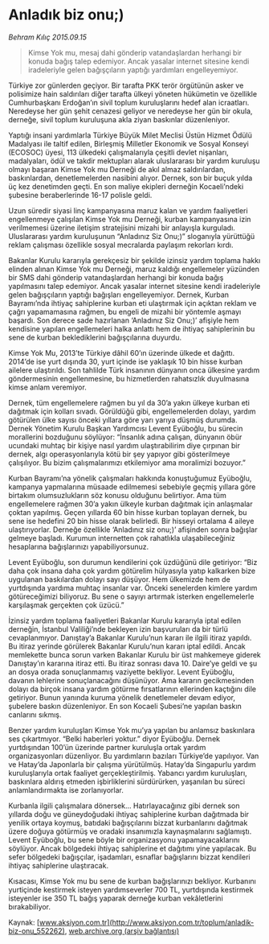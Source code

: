 # Anladık biz onu;)

*Behram Kılıç 2015.09.15*

<div class="pNewsDetailMainContent ctx_content" itemprop="articleBody">
 <blockquote>
  <p>
   Kimse Yok mu, mesaj dahi gönderip vatandaşlardan herhangi bir konuda bağış talep edemiyor. Ancak yasalar internet sitesine kendi iradeleriyle gelen bağışçıların yaptığı yardımları engelleyemiyor.
  </p>
 </blockquote>
 <p>
  Türkiye zor günlerden geçiyor. Bir tarafta PKK terör örgütünün asker ve polisimize hain saldırıları diğer tarafta ülkeyi yöneten hükümetin ve özellikle Cumhurbaşkanı Erdoğan’ın sivil toplum kuruluşlarını hedef alan icraatları. Neredeyse her gün şehit cenazesi geliyor ve neredeyse her gün bir okula, derneğe, sivil toplum kuruluşuna akla ziyan baskınlar düzenleniyor.
 </p>
 <p>
  Yaptığı insani yardımlarla Türkiye Büyük Milet Meclisi Üstün Hizmet Ödülü Madalyası ile taltif edilen, Birleşmiş Milletler Ekonomik ve Sosyal Konseyi (ECOSOC) üyesi, 113 ülkedeki çalışmalarıyla çeşitli devlet nişanları, madalyaları, ödül ve takdir mektupları alarak uluslararası bir yardım kuruluşu olmayı başaran Kimse Yok mu Derneği de akıl almaz saldırılardan, baskınlardan, denetlemelerden nasibini alıyor. Dernek, son bir buçuk yılda üç kez denetimden geçti. En son maliye ekipleri derneğin Kocaeli’ndeki şubesine beraberlerinde 16-17 polisle geldi.
 </p>
 <p>
  Uzun süredir siyasi linç kampanyasına maruz kalan ve yardım faaliyetleri engellenmeye çalışılan Kimse Yok mu Derneği, kurban kampanyasına izin verilmemesi üzerine iletişim stratejisini mizahi bir anlayışla kurguladı. Uluslararası yardım kuruluşunun “Anladınız Siz Onu;)” sloganıyla yürüttüğü reklam çalışması özellikle sosyal mecralarda paylaşım rekorları kırdı.
 </p>
 <p>
  Bakanlar Kurulu kararıyla gerekçesiz bir şekilde izinsiz yardım toplama hakkı elinden alınan Kimse Yok mu Derneği, maruz kaldığı engellemeler yüzünden bir SMS dahi gönderip vatandaşlardan herhangi bir konuda bağış yapılmasını talep edemiyor. Ancak yasalar internet sitesine kendi iradeleriyle gelen bağışçıların yaptığı bağışları engelleyemiyor. Dernek, Kurban Bayramı’nda ihtiyaç sahiplerine kurban eti ulaştırmak için açıktan reklam ve çağrı yapamamasına rağmen, bu engeli de mizahi bir yöntemle aşmayı başardı. Son derece sade hazırlanan ‘Anladınız Siz Onu;)’ afişiyle hem kendisine yapılan engellemeleri halka anlattı hem de ihtiyaç sahiplerinin bu sene de kurban beklediklerini bağışçılarına duyurdu.
 </p>
 <p>
  Kimse Yok Mu, 2013’te Türkiye dâhil 60’ın üzerinde ülkede et dağıttı. 2014’de ise yurt dışında 30, yurt içinde ise yaklaşık 10 bin hisse kurban ailelere ulaştırıldı. Son tahlilde Türk insanının dünyanın onca ülkesine yardım göndermesinin engellenmesine, bu hizmetlerden rahatsızlık duyulmasına kimse anlam veremiyor.
 </p>
 <p>
  Dernek, tüm engellemelere rağmen bu yıl da 30’a yakın ülkeye kurban eti dağıtmak için kolları sıvadı. Görüldüğü gibi, engellemelerden dolayı, yardım götürülen ülke sayısı önceki yıllara göre yarı yarıya düşmüş durumda. Dernek Yönetim Kurulu Başkan Yardımcısı Levent Eyüboğlu, bu sürecin morallerini bozduğunu söylüyor: “İnsanlık adına çalışan, dünyanın öbür ucundaki muhtaç bir kişiye nasıl yardım ulaştırabilirim diye çırpınan bir dernek, algı operasyonlarıyla kötü bir şey yapıyor gibi gösterilmeye çalışılıyor. Bu bizim çalışmalarımızı etkilemiyor ama moralimizi bozuyor.”
 </p>
 <p>
  Kurban Bayramı’na yönelik çalışmaları hakkında konuştuğumuz Eyüboğlu, kampanya yapmalarına müsaade edilmemesi sebebiyle geçmiş yıllara göre birtakım olumsuzlukların söz konusu olduğunu belirtiyor. Ama tüm engellemelere rağmen 30’a yakın ülkeyle kurban dağıtmak için anlaşmalar çoktan yapılmış. Geçen yıllarda 60 bin hisse kurban toplayan dernek, bu sene ise hedefini 20 bin hisse olarak belirledi. Bir hisseyi ortalama 4 aileye ulaştırıyorlar. Derneğe özellikle ‘Anladınız siz onu;)’ afişinden sonra bağışlar gelmeye başladı. Kurumun internetten çok rahatlıkla ulaşabileceğiniz hesaplarına bağışlarınızı yapabiliyorsunuz.
 </p>
 <p>
  Levent Eyüboğlu, son durumun kendilerini çok üzdüğünü dile getiriyor: “Biz daha çok insana daha çok yardım götürelim hülyasıyla yatıp kalkarken bize uygulanan baskılardan dolayı sayı düşüyor. Hem ülkemizde hem de yurtdışında yardıma muhtaç insanlar var. Önceki senelerden kimlere yardım götüreceğimizi biliyoruz. Bu sene o sayıyı artırmak isterken engellemelerle karşılaşmak gerçekten çok üzücü.”
 </p>
 <p>
  İzinsiz yardım toplama faaliyetleri Bakanlar Kurulu kararıyla iptal edilen derneğin, İstanbul Valiliği’nde bekleyen izin başvuruları da bir türlü cevaplanmıyor. Danıştay’a Bakanlar Kurulu’nun kararı ile ilgili itiraz yapıldı. Bu itiraz yerinde görülerek Bakanlar Kurulu’nun kararı iptal edildi. Ancak memlekette bunca sorun varken Bakanlar Kurulu bir üst mahkemeye giderek Danıştay’ın kararına itiraz etti. Bu itiraz sonrası dava 10. Daire’ye geldi ve şu an dosya orada sonuçlanmamış vaziyette bekliyor. Levent Eyüboğlu, davanın lehlerine sonuçlanacağını düşünüyor. Ama kararın gecikmesinden dolayı da birçok insana yardım götürme fırsatlarının ellerinden kaçtığını dile getiriyor. Bunun yanında kuruma yönelik denetlemeler devam ediyor, şubelere baskın düzenleniyor. En son Kocaeli Şubesi’ne yapılan baskın canlarını sıkmış.
 </p>
 <p>
  Benzer yardım kuruluşları Kimse Yok mu’ya yapılan bu anlamsız baskınlara ses çıkartmıyor. “Belki haberleri yoktur.” diyor Eyüboğlu. Dernek yurtdışından 100’ün üzerinde partner kuruluşla ortak yardım organizasyonları düzenliyor. Bu yardımların bazıları Türkiye’de yapılıyor. Van ve Hatay’da Japonlarla bir çalışma yürütülmüş. Hatay’da Singapurlu yardım kuruluşlarıyla ortak faaliyet gerçekleştirilmiş. Yabancı yardım kuruluşları, baskınlara aldırış etmeden işbirliklerini sürdürürken, yaşanılan bu süreci anlamlandırmakta ise zorlanıyorlar.
 </p>
 <p>
  Kurbanla ilgili çalışmalara dönersek… Hatırlayacağınız gibi dernek son yıllarda doğu ve güneydoğudaki ihtiyaç sahiplerine kurban dağıtmada bir yenilik ortaya koymuş, batıdaki bağışçılarını bizzat kurbanlarını dağıtmak üzere doğuya götürmüş ve oradaki insanımızla kaynaşmalarını sağlamıştı. Levent Eyüboğlu, bu sene böyle bir organizasyonu yapamayacaklarını söylüyor. Ancak bölgedeki ihtiyaç sahiplerine et dağıtımı yine yapılacak. Bu sefer bölgedeki bağışçılar, işadamları, esnaflar bağışlarını bizzat kendileri ihtiyaç sahiplerine ulaştıracak.
 </p>
 <p>
  Kısacası, Kimse Yok mu bu sene de kurban bağışlarınızı bekliyor. Kurbanını yurtiçinde kestirmek isteyen yardımseverler 700 TL, yurtdışında kestirmek isteyenler ise 350 TL bağış yaparak derneğe kurban vekâletlerini bırakabiliyor.
 </p>
</div>


Kaynak: [www.aksiyon.com.tr](http://www.aksiyon.com.tr/toplum/anladik-biz-onu_552262), [web.archive.org (arşiv bağlantısı)](http://web.archive.org/web/20160107204217/http://www.aksiyon.com.tr/toplum/anladik-biz-onu_552262)
